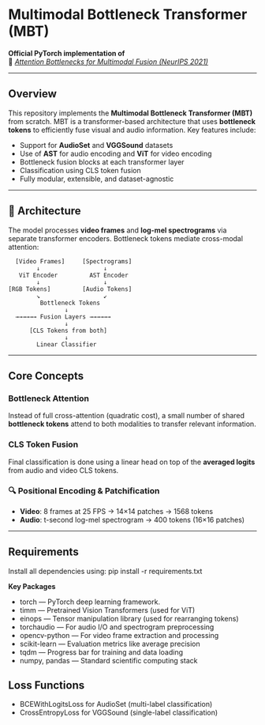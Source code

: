 # Multimodal Bottleneck Transformer (MBT)

**Official PyTorch implementation of**  
📄 _[Attention Bottlenecks for Multimodal Fusion (NeurIPS 2021)](https://arxiv.org/abs/2107.00135)_

---

## Overview

This repository implements the **Multimodal Bottleneck Transformer (MBT)** from scratch. MBT is a transformer-based architecture that uses **bottleneck tokens** to efficiently fuse visual and audio information. Key features include:

- Support for **AudioSet** and **VGGSound** datasets
- Use of **AST** for audio encoding and **ViT** for video encoding
- Bottleneck fusion blocks at each transformer layer
- Classification using CLS token fusion
- Fully modular, extensible, and dataset-agnostic

---

## 🔧 Architecture

The model processes **video frames** and **log-mel spectrograms** via separate transformer encoders. Bottleneck tokens mediate cross-modal attention:

      [Video Frames]     [Spectrograms]
            ↓                  ↓
       ViT Encoder         AST Encoder
            ↓                  ↓
    [RGB Tokens]         [Audio Tokens]
            ↘                  ↙
             Bottleneck Tokens   
                    ↓ 
      →→→→→→ Fusion Layers →→→→→→
                    ↓
          [CLS Tokens from both]
                    ↓
            Linear Classifier


---

## Core Concepts

### Bottleneck Attention
Instead of full cross-attention (quadratic cost), a small number of shared **bottleneck tokens** attend to both modalities to transfer relevant information.

### CLS Token Fusion
Final classification is done using a linear head on top of the **averaged logits** from audio and video CLS tokens.

### 🔍 Positional Encoding & Patchification
- **Video**: 8 frames at 25 FPS → 14×14 patches → 1568 tokens
- **Audio**: t-second log-mel spectrogram → 400 tokens (16×16 patches)

---

## Requirements

Install all dependencies using:
pip install -r requirements.txt

**Key Packages**
- torch — PyTorch deep learning framework.
- timm — Pretrained Vision Transformers (used for ViT)
- einops — Tensor manipulation library (used for rearranging tokens)
- torchaudio — For audio I/O and spectrogram preprocessing
- opencv-python — For video frame extraction and processing
- scikit-learn — Evaluation metrics like average precision
- tqdm — Progress bar for training and data loading
- numpy, pandas — Standard scientific computing stack

## **Loss Functions**

- BCEWithLogitsLoss for AudioSet (multi-label classification)
- CrossEntropyLoss for VGGSound (single-label classification)

